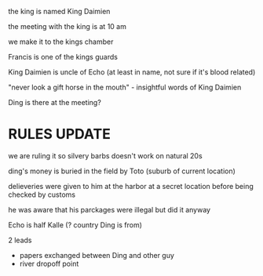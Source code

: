 the king is named King Daimien

the meeting with the king is at 10 am

we make it to the kings chamber

Francis is one of the kings guards

King Daimien is uncle of Echo (at least in name, not sure if it's blood related)

"never look a gift horse in the mouth" - insightful words of King Daimien

Ding is there at the meeting?

# RULES UPDATE
we are ruling it so silvery barbs doesn't work on natural 20s

ding's money is buried in the field by Toto (suburb of current location)

delieveries were given to him at the harbor at a secret location before being checked by customs

he was aware that his parckages were illegal but did it anyway

Echo is half Kalle (? country Ding is from)

2 leads 
- papers exchanged between Ding and other guy
- river dropoff point